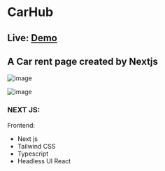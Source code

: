 # CarHub

## Live: [Demo](https://next-car-hub-liard.vercel.app/)

## A Car rent page created by Nextjs

![image](https://github.com/patrick022/Next-CarHub/assets/50113800/9c2ec148-af12-4711-ab57-b467c89bedc9)



![image](https://github.com/patrick022/Next-CarHub/assets/50113800/599fb77b-e712-4294-ac9a-ed5879484aa3)


### NEXT JS:
  Frontend:
  - Next js
  - Tailwind CSS
  - Typescript
  - Headless UI React
